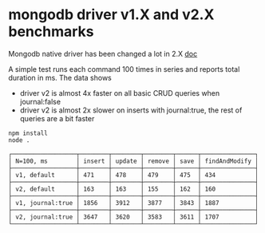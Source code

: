 mongodb driver v1.X and v2.X benchmarks
===

Mongodb native driver has been changed a lot in 2.X [doc](https://github.com/mongodb/node-mongodb-native/blob/2.0/docs/content/meta/changes-from-1.0.md)

A simple test runs each command 100 times in series and reports total duration in ms. The data shows
- driver v2 is almost 4x faster on all basic CRUD queries when journal:false 
- driver v2 is almost 2x slower on inserts with journal:true, the rest of queries are a bit faster

```shell
npm install
node .

┌──────────────────┬────────┬────────┬────────┬──────┬───────────────┐
│ N=100, ms        │ insert │ update │ remove │ save │ findAndModify │
├──────────────────┼────────┼────────┼────────┼──────┼───────────────┤
│ v1, default      │ 471    │ 478    │ 479    │ 475  │ 434           │
├──────────────────┼────────┼────────┼────────┼──────┼───────────────┤
│ v2, default      │ 163    │ 163    │ 155    │ 162  │ 160           │
├──────────────────┼────────┼────────┼────────┼──────┼───────────────┤
│ v1, journal:true │ 1856   │ 3912   │ 3877   │ 3843 │ 1887          │
├──────────────────┼────────┼────────┼────────┼──────┼───────────────┤
│ v2, journal:true │ 3647   │ 3620   │ 3583   │ 3611 │ 1707          │
└──────────────────┴────────┴────────┴────────┴──────┴───────────────┘

```
